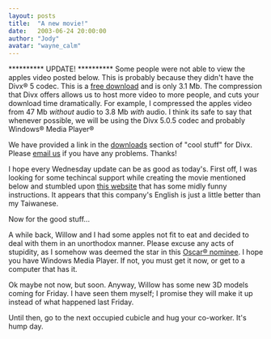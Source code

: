 ```yaml
---
layout: posts
title:  "A new movie!"
date:   2003-06-24 20:00:00
author: "Jody"
avatar: "wayne_calm"
---
```



 &#42;&#42;&#42;&#42;&#42;&#42;&#42;&#42;&#42;&#42; UPDATE! &#42;&#42;&#42;&#42;&#42;&#42;&#42;&#42;&#42;&#42;
 Some people were not able to view the apples video posted below. This is probably because they didn't have the Divx® 5 codec. This is a [free download](http://www.divx.com/divx/) and is only 3.1 Mb. The compression that Divx offers allows us to host more video to more people, and cuts your download time dramatically. For example, I compressed the apples video from 47 Mb _without_ audio to 3.8 Mb _with_ audio. I think its safe to say that whenever possible, we will be using the Divx 5.0.5 codec and probably Windows® Media Player®

 We have provided a link in the [downloads](coolstuff.php) section of &quot;cool stuff&quot; for Divx. Please [email us](mailto:comments@duelingmonkeys.com) if you have any problems. Thanks!

 I hope every Wednesday update can be as good as today's. First off, I was looking for some techincal support while creating the movie mentioned below and stumbled upon [this website](http://www.leadtek.com.tw/support/faq_list2_1.asp?pronameid=66&lineid=6) that has some midly funny instructions. It appears that this company's English is just a little better than my Taiwanese.

 Now for the good stuff...

 A while back, Willow and I had some apples not fit to eat and decided to deal with them in an unorthodox manner. Please excuse any acts of stupidity, as I somehow was deemed the star in this [Oscar® nominee](/classic/filespace/wayne/apples.wmv). I hope you have Windows Media Player. If not, you must get it now, or get to a computer that has it.

 Ok maybe not now, but soon. Anyway, Willow has some new 3D models coming for Friday. I have seen them myself; I promise they will make it up instead of what happened last Friday.

 Until then, go to the next occupied cubicle and hug your co-worker. It's hump day.